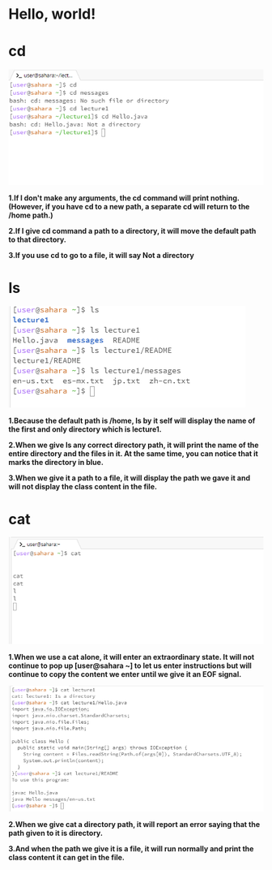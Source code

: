 # Hello, world!

# cd

![Image](1.png)

__1.If I don't make any arguments, the cd command will print nothing.(However, if you have cd to a new path, a separate cd will return to the /home path.)__

__2.If I give cd command a path to a directory, it will move the default path to that directory.__

__3.If you use cd to go to a file, it will say Not a directory__

# ls

![Image](2.png)

__1.Because the default path is /home, ls by it self will display the name of the first and only directory which is lecture1.__

__2.When we give ls any correct directory path, it will print the name of the entire directory and the files in it. At the same time, you can notice that it marks the directory in blue.__

__3.When we give it a path to a file, it will display the path we gave it and will not display the class content in the file.__

# cat

![Image](3.png)

__1.When we use a cat alone, it will enter an extraordinary state. It will not continue to pop up [user@sahara ~] to let us enter instructions but will continue to copy the content we enter until we give it an EOF signal.__

![Image](4.png)

__2.When we give cat a directory path, it will report an error saying that the path given to it is directory.__

__3.And when the path we give it is a file, it will run normally and print the class content it can get in the file.__
